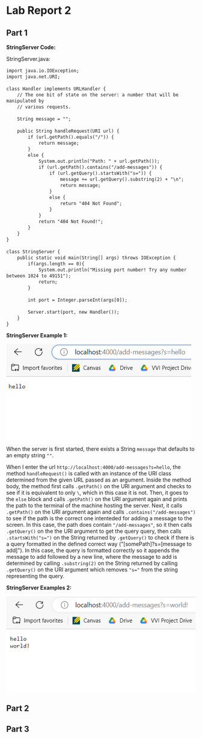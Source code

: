 # Lab Report 2 #
## Part 1 ##

**StringServer Code:**

StringServer.java:
```
import java.io.IOException;
import java.net.URI;

class Handler implements URLHandler {
    // The one bit of state on the server: a number that will be manipulated by
    // various requests.

    String message = "";

    public String handleRequest(URI url) {
        if (url.getPath().equals("/")) {
            return message;
        }
        else {
            System.out.println("Path: " + url.getPath());
            if (url.getPath().contains("/add-messages")) {
                if (url.getQuery().startsWith("s=")) {
                    message += url.getQuery().substring(2) + "\n";
                    return message;
                }
                else {
                    return "404 Not Found";
                }
            }
            return "404 Not Found!";
        }
    }
}

class StringServer {
    public static void main(String[] args) throws IOException {
        if(args.length == 0){
            System.out.println("Missing port number! Try any number between 1024 to 49151");
            return;
        }

        int port = Integer.parseInt(args[0]);

        Server.start(port, new Handler());
    }
}
```
  
**StringServer Example 1:**

![Image](Server_Ex_1.png)

When the server is first started, there exists a String ```message``` that defaults to an empty string ```""```.

When I enter the url ```http://localhost:4000/add-messages?s=hello```, the method ```handleRequest()``` is called with an instance of the URI class determined from the given URL passed as an argument. Inside the method body, the method first calls ```.getPath()``` on the URI argument and checks to see if it is equivalent to only ```\```, which in this case it is not. Then, it goes to the ```else``` block and calls ```.getPath()``` on the URI argument again and prints the path to the terminal of the machine hosting the server. Next, it calls ```.getPath()``` on the URI argument again and calls ```.contains("/add-messages")``` to see if the path is the correct one intenteded for adding a message to the screen. In this case, the path does contain ```"/add-messages"```, so it then calls ```.getQuery()``` on the the URI argument to get the query query, then calls ```.startsWith("s=")``` on the String returned by ```.getQuery()``` to check if there is a query formatted in the defined correct way ("[somePath]?s=[message to add]"). In this case, the query is formatted correctly so it appends the message to add followed by a new line, where the message to add is determined by calling ```.substring(2)``` on the String returned by calling  ```.getQuery()``` on the URI argument which removes ```"s="``` from the string representing the query.

**StringServer Examples 2:**

![Image](Server_Ex_2.png)

## Part 2 ##

## Part 3 ##
